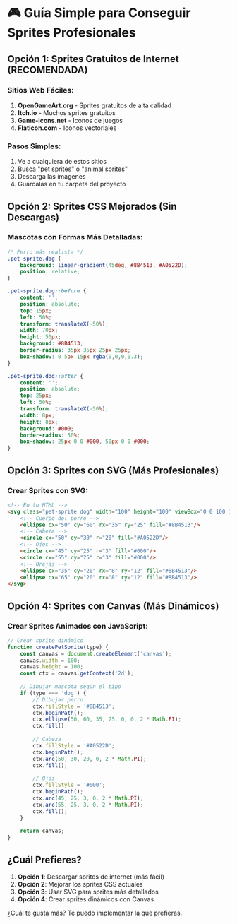 # 🎮 Guía Simple para Conseguir Sprites Profesionales

## **Opción 1: Sprites Gratuitos de Internet (RECOMENDADA)**

### Sitios Web Fáciles:
1. **OpenGameArt.org** - Sprites gratuitos de alta calidad
2. **Itch.io** - Muchos sprites gratuitos
3. **Game-icons.net** - Iconos de juegos
4. **Flaticon.com** - Iconos vectoriales

### Pasos Simples:
1. Ve a cualquiera de estos sitios
2. Busca "pet sprites" o "animal sprites"
3. Descarga las imágenes
4. Guárdalas en tu carpeta del proyecto

## **Opción 2: Sprites CSS Mejorados (Sin Descargas)**

### Mascotas con Formas Más Detalladas:
```css
/* Perro más realista */
.pet-sprite.dog {
    background: linear-gradient(45deg, #8B4513, #A0522D);
    position: relative;
}

.pet-sprite.dog::before {
    content: '';
    position: absolute;
    top: 15px;
    left: 50%;
    transform: translateX(-50%);
    width: 70px;
    height: 50px;
    background: #8B4513;
    border-radius: 35px 35px 25px 25px;
    box-shadow: 0 5px 15px rgba(0,0,0,0.3);
}

.pet-sprite.dog::after {
    content: '';
    position: absolute;
    top: 25px;
    left: 50%;
    transform: translateX(-50%);
    width: 8px;
    height: 8px;
    background: #000;
    border-radius: 50%;
    box-shadow: 25px 0 0 #000, 50px 0 0 #000;
}
```

## **Opción 3: Sprites con SVG (Más Profesionales)**

### Crear Sprites con SVG:
```html
<!-- En tu HTML -->
<svg class="pet-sprite dog" width="100" height="100" viewBox="0 0 100 100">
    <!-- Cuerpo del perro -->
    <ellipse cx="50" cy="60" rx="35" ry="25" fill="#8B4513"/>
    <!-- Cabeza -->
    <circle cx="50" cy="30" r="20" fill="#A0522D"/>
    <!-- Ojos -->
    <circle cx="45" cy="25" r="3" fill="#000"/>
    <circle cx="55" cy="25" r="3" fill="#000"/>
    <!-- Orejas -->
    <ellipse cx="35" cy="20" rx="8" ry="12" fill="#8B4513"/>
    <ellipse cx="65" cy="20" rx="8" ry="12" fill="#8B4513"/>
</svg>
```

## **Opción 4: Sprites con Canvas (Más Dinámicos)**

### Crear Sprites Animados con JavaScript:
```javascript
// Crear sprite dinámico
function createPetSprite(type) {
    const canvas = document.createElement('canvas');
    canvas.width = 100;
    canvas.height = 100;
    const ctx = canvas.getContext('2d');
    
    // Dibujar mascota según el tipo
    if (type === 'dog') {
        // Dibujar perro
        ctx.fillStyle = '#8B4513';
        ctx.beginPath();
        ctx.ellipse(50, 60, 35, 25, 0, 0, 2 * Math.PI);
        ctx.fill();
        
        // Cabeza
        ctx.fillStyle = '#A0522D';
        ctx.beginPath();
        ctx.arc(50, 30, 20, 0, 2 * Math.PI);
        ctx.fill();
        
        // Ojos
        ctx.fillStyle = '#000';
        ctx.beginPath();
        ctx.arc(45, 25, 3, 0, 2 * Math.PI);
        ctx.arc(55, 25, 3, 0, 2 * Math.PI);
        ctx.fill();
    }
    
    return canvas;
}
```

## **¿Cuál Prefieres?**

1. **Opción 1**: Descargar sprites de internet (más fácil)
2. **Opción 2**: Mejorar los sprites CSS actuales
3. **Opción 3**: Usar SVG para sprites más detallados
4. **Opción 4**: Crear sprites dinámicos con Canvas

¿Cuál te gusta más? Te puedo implementar la que prefieras. 